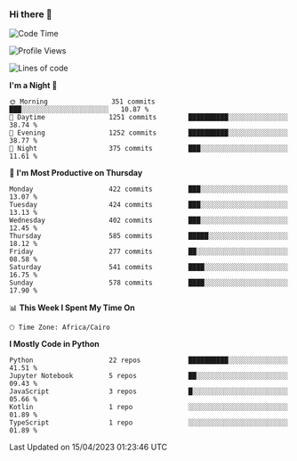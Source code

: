 ### Hi there 👋

<!--
**AMR-KELEG/AMR-KELEG** is a ✨ _special_ ✨ repository because its `README.md` (this file) appears on your GitHub profile.

Here are some ideas to get you started:

- 🔭 I’m currently working on ...
- 🌱 I’m currently learning ...
- 👯 I’m looking to collaborate on ...
- 🤔 I’m looking for help with ...
- 💬 Ask me about ...
- 📫 How to reach me: ...
- 😄 Pronouns: ...
- ⚡ Fun fact: ...
-->

<!--START_SECTION:waka-->
![Code Time](http://img.shields.io/badge/Code%20Time-0%20secs-blue)

![Profile Views](http://img.shields.io/badge/Profile%20Views-0-blue)

![Lines of code](https://img.shields.io/badge/From%20Hello%20World%20I%27ve%20Written-20.6%20million%20lines%20of%20code-blue)

**I'm a Night 🦉** 

```text
🌞 Morning                351 commits         ███░░░░░░░░░░░░░░░░░░░░░░   10.87 % 
🌆 Daytime                1251 commits        ██████████░░░░░░░░░░░░░░░   38.74 % 
🌃 Evening                1252 commits        ██████████░░░░░░░░░░░░░░░   38.77 % 
🌙 Night                  375 commits         ███░░░░░░░░░░░░░░░░░░░░░░   11.61 % 
```
📅 **I'm Most Productive on Thursday** 

```text
Monday                   422 commits         ███░░░░░░░░░░░░░░░░░░░░░░   13.07 % 
Tuesday                  424 commits         ███░░░░░░░░░░░░░░░░░░░░░░   13.13 % 
Wednesday                402 commits         ███░░░░░░░░░░░░░░░░░░░░░░   12.45 % 
Thursday                 585 commits         █████░░░░░░░░░░░░░░░░░░░░   18.12 % 
Friday                   277 commits         ██░░░░░░░░░░░░░░░░░░░░░░░   08.58 % 
Saturday                 541 commits         ████░░░░░░░░░░░░░░░░░░░░░   16.75 % 
Sunday                   578 commits         ████░░░░░░░░░░░░░░░░░░░░░   17.90 % 
```


📊 **This Week I Spent My Time On** 

```text
🕑︎ Time Zone: Africa/Cairo
```

**I Mostly Code in Python** 

```text
Python                   22 repos            ██████████░░░░░░░░░░░░░░░   41.51 % 
Jupyter Notebook         5 repos             ██░░░░░░░░░░░░░░░░░░░░░░░   09.43 % 
JavaScript               3 repos             █░░░░░░░░░░░░░░░░░░░░░░░░   05.66 % 
Kotlin                   1 repo              ░░░░░░░░░░░░░░░░░░░░░░░░░   01.89 % 
TypeScript               1 repo              ░░░░░░░░░░░░░░░░░░░░░░░░░   01.89 % 
```




 Last Updated on 15/04/2023 01:23:46 UTC
<!--END_SECTION:waka-->
